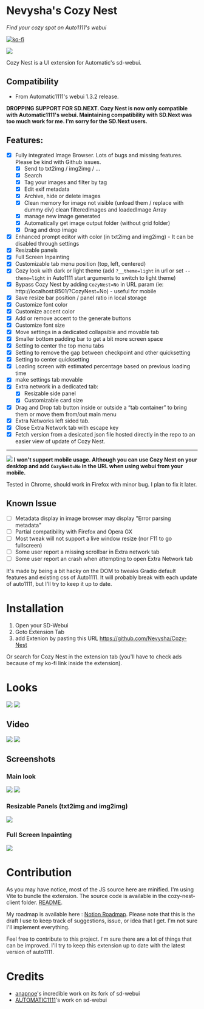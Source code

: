# Nevysha's Cozy Nest

_Find your cozy spot on Auto1111's webui_

[![ko-fi](https://ko-fi.com/img/githubbutton_sm.svg)](https://ko-fi.com/G2G2L55CD)

![](https://nevysha.art/wp-content/uploads/2023/01/nevy-icon-1-256-round.png)

Cozy Nest is a UI extension for Automatic's sd-webui.

## Compatibility

- From Automatic1111's webui 1.3.2 release.
 
**DROPPING SUPPORT FOR SD.NEXT. Cozy Nest is now only compatible with Automatic1111's webui. Maintaining compatibility with SD.Next was too much work for me. I'm sorry for the SD.Next users.**

## Features:
- [x]  Fully integrated Image Browser. Lots of bugs and missing features. Please be kind with Github issues.
   - [x]  Send to txt2img / img2img / …
   - [x]  Search
   - [x]  Tag your images and filter by tag
   - [x]  Edit exif metadata
   - [x]  Archive, hide or delete images
   - [x]  Clean memory for image not visible (unload them / replace with dummy div) clean filteredImages and loadedImage Array
   - [x]  manage new image generated
   - [x]  Automatically get image output folder (without grid folder)
   - [x]  Drag and drop image
- [x]  Enhanced prompt editor with color (in txt2img and img2img) - It can be disabled through settings
- [x]  Resizable panels
- [x]  Full Screen Inpainting
- [x]  Customizable tab menu position (top, left, centered)
- [x]  Cozy look with dark or light theme (add `?__theme=light` in url or set `--theme=light` in Auto1111 start arguments to switch to light theme)
- [x]  Bypass Cozy Nest by adding `CozyNest=No` in URL param (ie: http://localhost:8501/?CozyNest=No) - useful for mobile
- [x]  Save resize bar position / panel ratio in local storage
- [x]  Customize font color  
- [x]  Customize accent color
- [x]  Add or remove accent to the generate buttons
- [x]  Customize font size
- [x]  Move settings in a dedicated collapsible and movable tab
- [x]  Smaller bottom padding bar to get a bit more screen space
- [x]  Setting to center the top menu tabs
- [x]  Setting to remove the gap between checkpoint and other quicksetting
- [x]  Setting to center quicksetting
- [x]  Loading screen with estimated percentage based on previous loading time
- [x]  make settings tab movable
- [x]  Extra network in a dedicated tab:
   - [x]  Resizable side panel
   - [x]  Customizable card size
- [x]  Drag and Drop tab button inside or outside a “tab container” to bring them or move them from/out main menu
- [x]  Extra Networks left sided tab.
- [x]  Close Extra Network tab with escape key
- [x]  Fetch version from a desicated json file hosted directly in the repo to an easier view of update of Cozy Nest.

<hr>

![](https://placehold.co/15x15/f03c15/f03c15.png) **I won't support mobile usage. Although you can use Cozy Nest on your desktop and add `CozyNest=No` in the URL when using webui from your mobile.**

Tested in Chrome, should work in Firefox with minor bug. I plan to fix it later.

## Known Issue

- [ ]  Metadata display in image browser may display "Error parsing metadata"
- [ ]  Partial compatibility with Firefox and Opera GX
- [ ]  Most tweak will not support a live window resize (nor F11 to go fullscreen)
- [ ]  Some user report a missing scrollbar in Extra network tab
- [ ]  Some user report an crash when attempting to open Extra Network tab

It's made by being a bit hacky on the DOM to tweaks Gradio default features and existing css of Auto1111. It will probably break with each update of auto1111, but I'll try to keep it up to date.


# Installation
1) Open your SD-Webui
2) Goto Extension Tab
3) add Extenion by pasting this URL
   https://github.com/Nevysha/Cozy-Nest

Or search for Cozy Nest in the extension tab 
(you'll have to check ads because of my ko-fi link inside the extension).

# Looks

![](https://github.com/Nevysha/Cozy-Nest/blob/main/screenshots/chrome-capture-2023-4-2%20(1).png?raw=true)
![](https://github.com/Nevysha/Cozy-Nest/blob/main/screenshots/Screenshot%202023-05-03%20100850.png?raw=true)

## Video
![](https://github.com/Nevysha/Cozy-Nest/blob/main/screenshots/chrome-capture-2023-4-1.gif?raw=true)
![](https://github.com/Nevysha/Cozy-Nest/blob/main/screenshots/chrome-capture-2023-4-2.gif?raw=true)

## Screenshots

### Main look
![](https://github.com/Nevysha/Cozy-Nest/blob/main/screenshots/chrome-capture-2023-4-1.png?raw=true)
![](https://github.com/Nevysha/Cozy-Nest/blob/main/screenshots/chrome-capture-2023-4-1%20(1).png?raw=true)

### Resizable Panels (txt2img and img2img)
![](https://github.com/Nevysha/Cozy-Nest/blob/main/screenshots/chrome-capture-2023-4-2.png?raw=true)

### Full Screen Inpainting
![](https://github.com/Nevysha/Cozy-Nest/blob/main/screenshots/chrome-capture-2023-4-1%20(3).png?raw=true)


# Contribution

As you may have notice, most of the JS source here are minified. I'm using Vite to bundle the extension.
The source code is available in the cozy-nest-client folder. [README](https://github.com/Nevysha/Cozy-Nest/blob/main/cozy-nest-client/README.md).

My roadmap is available here : [Notion Roadmap](https://exclusive-drink-8c5.notion.site/Nevysha-Cozy-Nest-f95f333908f0406f990ed603b424780c).
Please note that this is the draft I use to keep track of suggestions, issue, or idea that I get. I'm not sure I'll implement everything.

Feel free to contribute to this project. I'm sure there are a lot of things that can be improved. 
I'll try to keep this extension up to date with the latest version of auto1111.

# Credits
* [anapnoe](https://github.com/anapnoe/stable-diffusion-webui-ux)'s incredible work on its fork of sd-webui
* [AUTOMATIC1111](https://github.com/AUTOMATIC1111/stable-diffusion-webui)'s work on sd-webui
